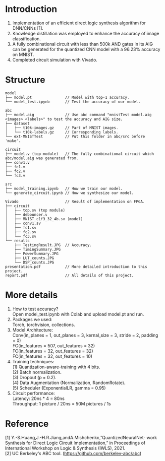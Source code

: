 # Introduction
1. Implementation of an efficient direct logic synthesis algorithm for DNN/CNNs [1].
2. Knowledge distillation was employed to enhance the accuracy of image classification.
3. A fully combinational circuit with less than 500k AND gates in its AIG can be generated for the quantized CNN model with a 96.23% accuracy on MNIST.
4. Completed circuit simulation with Vivado.
# Structure
```
model
├── model.pt               // Model with top-1 accuracy.
└── model_test.ipynb       // Test the accuracy of our model.

abc
├── model.aig              // Use abc command "mnistTest model.aig <images> <labels>" to test the accuracy and AIG size.
├── dataset
│   ├── t10k-images.gz     // Part of MNIST images.
│   └── t10k-labels.gz     // Corresponding labels.
└── ext-MNISTTest          // Put this folder in abc/src before 'make'.

circuit
├── model.v (top module)   // The fully combinational circuit which abc/model.aig was generated from.
├── conv1.v
├── fc1.v
├── fc2.v
└── fc3.v

src
├── model_training.ipynb   // How we train our model.
└── generate_circuit.ipynb // How we synthesize our model.

Vivado                     // Result of implementation on FPGA.
├── circuit
│   ├── top.sv (top module)
│   ├── debouncer.v
│   ├── MNIST_c1f3_32_4b.sv (model)
│   ├── conv1.sv
│   ├── fc1.sv
│   ├── fc2.sv
│   └── fc3.sv
└── results
    ├── TestingResult.JPG  // Accuracy.
    ├── TimingSummary.JPG
    ├── PowerSummary.JPG
    ├── LUT_counts.JPG
    └── DSP_counts.JPG
presentation.pdf           // More detailed introduction to this project.
report.pdf                 // All details of this project.
```
# More details
1. How to test accuracy? <br>
   Open model_test.ipynb with Colab and upload model.pt and run. <br>
2. Packages we used: <br>
   Torch, torchvision, collections. <br>
3. Model Architecture: <br>
   Conv(in_planes = 1, out_planes = 3, kernal_size = 3, stride = 2, padding = 0) <br>
   FC(in_features = 507, out_features = 32) <br>
   FC(in_features = 32, out_features = 32) <br>
   FC(in_features = 32, out_features = 10) <br>
4. Training techniques: <br>
   (1) Quantization-aware-training with 4 bits. <br>
   (2) Batch normalization. <br>
   (3) Dropout (p = 0.2). <br>
   (4) Data Augmentation (Normalization, RandomRotate). <br>
   (5) Scheduler (ExponentialLR, gamma = 0.95) <br>
5. Circuit performance: <br>
   Latency:    20ns * 4 = 80ns <br>
   Throughput: 1 picture / 20ns = 50M pictures / 1s <br>
# Reference
[1] Y.-S.Huang,J.-H.R.Jiang,andA.Mishchenko,”QuantizedNeuralNet- work Synthesis for Direct Logic Circuit Implementation,” in Proceedings of International Workshop on Logic & Synthesis (IWLS), 2021. <br>
[2] UC Berkeley's ABC tool. (https://github.com/berkeley-abc/abc)
